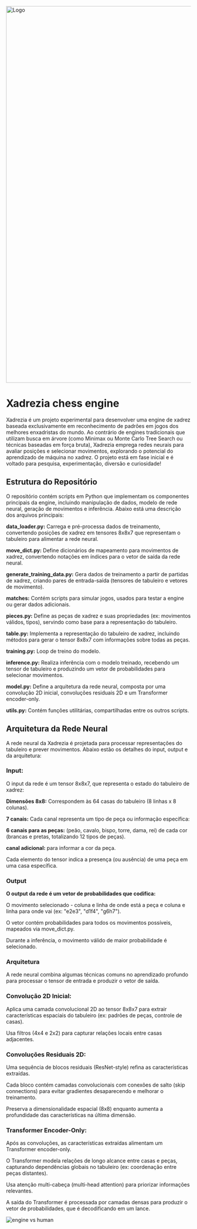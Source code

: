 <img src="https://github.com/user-attachments/assets/cbd122da-121b-4a79-96dc-478cd54241bb" alt="Logo" width="1024" heigth="256">

# Xadrezia chess engine

Xadrezia é um projeto experimental para desenvolver uma engine de xadrez baseada exclusivamente em reconhecimento de padrões em jogos dos melhores enxadristas do mundo. Ao contrário de engines tradicionais que utilizam busca em árvore (como Minimax ou Monte Carlo Tree Search ou técnicas baseadas em força bruta), Xadrezia emprega redes neurais para avaliar posições e selecionar movimentos, explorando o potencial do aprendizado de máquina no xadrez. O projeto está em fase inicial e é voltado para pesquisa, experimentação, diversão e curiosidade!

## Estrutura do Repositório

O repositório contém scripts em Python que implementam os componentes principais da engine, incluindo manipulação de dados, modelo de rede neural, geração de movimentos e inferência. Abaixo está uma descrição dos arquivos principais:

**data_loader.py:** Carrega e pré-processa dados de treinamento, convertendo posições de xadrez em tensores 8x8x7 que representam o tabuleiro para alimentar a rede neural.

**move_dict.py:** Define dicionários de mapeamento para movimentos de xadrez, convertendo notações em índices para o vetor de saída da rede neural.

**generate_training_data.py:** Gera dados de treinamento a partir de partidas de xadrez, criando pares de entrada-saída (tensores de tabuleiro e vetores de movimento).

**matches:** Contém scripts para simular jogos, usados para testar a engine ou gerar dados adicionais.

**pieces.py:** Define as peças de xadrez e suas propriedades (ex: movimentos válidos, tipos), servindo como base para a representação do tabuleiro.

**table.py:** Implementa a representação do tabuleiro de xadrez, incluindo métodos para gerar o tensor 8x8x7 com informações sobre todas as peças.

**training.py:** Loop de treino do modelo.

**inference.py:** Realiza inferência com o modelo treinado, recebendo um tensor de tabuleiro e produzindo um vetor de probabilidades para selecionar movimentos.

**model.py:** Define a arquitetura da rede neural, composta por uma convolução 2D inicial, convoluções residuais 2D e um Transformer encoder-only.

**utils.py:** Contém funções utilitárias, compartilhadas entre os outros scripts.

## Arquitetura da Rede Neural

A rede neural da Xadrezia é projetada para processar representações do tabuleiro e prever movimentos. Abaixo estão os detalhes do input, output e da arquitetura:

### Input:

O input da rede é um tensor 8x8x7, que representa o estado do tabuleiro de xadrez:

**Dimensões 8x8:** Correspondem às 64 casas do tabuleiro (8 linhas x 8 colunas).

**7 canais:** Cada canal representa um tipo de peça ou informação específica:

**6 canais para as peças:** (peão, cavalo, bispo, torre, dama, rei) de cada cor (brancas e pretas, totalizando 12 tipos de peças).

**canal adicional:** para informar a cor da peça.

Cada elemento do tensor indica a presença (ou ausência) de uma peça em uma casa específica.

### Output

**O output da rede é um vetor de probabilidades que codifica:**

O movimento selecionado - coluna e linha de onde está a peça e coluna e linha para onde vai (ex: "e2e3", "d1f4", "g6h7").

O vetor contém probabilidades para todos os movimentos possíveis, mapeados via move_dict.py.

Durante a inferência, o movimento válido de maior probabilidade é selecionado.

### Arquitetura

A rede neural combina algumas técnicas comuns no aprendizado profundo para processar o tensor de entrada e produzir o vetor de saída.

### Convolução 2D Inicial:

Aplica uma camada convolucional 2D ao tensor 8x8x7 para extrair características espaciais do tabuleiro (ex: padrões de peças, controle de casas).

Usa filtros (4x4 e 2x2) para capturar relações locais entre casas adjacentes.


### Convoluções Residuais 2D:

Uma sequência de blocos residuais (ResNet-style) refina as características extraídas.

Cada bloco contém camadas convolucionais com conexões de salto (skip connections) para evitar gradientes desaparecendo e melhorar o treinamento.

Preserva a dimensionalidade espacial (8x8) enquanto aumenta a profundidade das características na última dimensão.


### Transformer Encoder-Only:

Após as convoluções, as características extraídas alimentam um Transformer encoder-only.

O Transformer modela relações de longo alcance entre casas e peças, capturando dependências globais no tabuleiro (ex: coordenação entre peças distantes).

Usa atenção multi-cabeça (multi-head attention) para priorizar informações relevantes.

A saída do Transformer é processada por camadas densas para produzir o vetor de probabilidades, que é decodificando em um lance.

![engine vs human](https://sdmntprwestus.oaiusercontent.com/files/00000000-f1f8-6230-98b5-085b88fc7147/raw?se=2025-05-02T22%3A22%3A50Z&sp=r&sv=2024-08-04&sr=b&scid=b77e90ee-bb50-5c51-bf70-d52d9bb7c754&skoid=51916beb-8d6a-49b8-8b29-ca48ed86557e&sktid=a48cca56-e6da-484e-a814-9c849652bcb3&skt=2025-05-02T20%3A37%3A35Z&ske=2025-05-03T20%3A37%3A35Z&sks=b&skv=2024-08-04&sig=sMeg9UmUBNngent2CRI/Z7HXn5yJaViJjZr%2B85OW5BM%3D)
